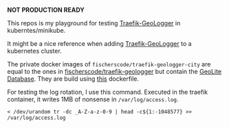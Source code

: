 **NOT PRODUCTION READY**

This repos is my playground for testing [Traefik-GeoLogger](https://github.com/fischerscode/Traefik-GeoLogger) in kuberntes/minikube.

It might be a nice reference when adding [Traefik-GeoLogger](https://github.com/fischerscode/Traefik-GeoLogger) to a kubernetes cluster.

The private docker images of `fischerscode/traefik-geologger-city` are equal to the ones in [fischerscode/traefik-geologger](https://hub.docker.com/r/fischerscode/traefik-geologger) but contain the [GeoLite Database](https://dev.maxmind.com/geoip?lang=en). They are build using [this](https://github.com/fischerscode/Traefik-GeoLogger/blob/master/Dockerfile.database) dockerfile.


For testing the log rotation, I use this command. Executed in the traefik container, it writes 1MB of nonsense in `/var/log/access.log`.
```
< /dev/urandom tr -dc _A-Z-a-z-0-9 | head -c${1:-1048577} >> /var/log/access.log
```